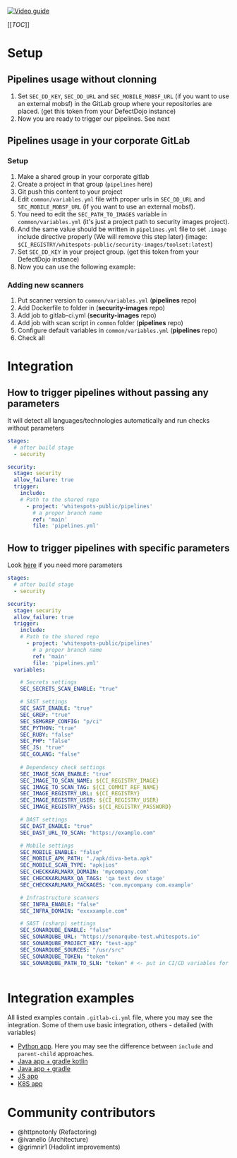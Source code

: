[![Video guide](https://img.youtube.com/vi/DLN1kNh_Ha0/0.jpg)](https://www.youtube.com/watch?v=DLN1kNh_Ha0 "Video guide")

[[_TOC_]]

# Setup

## Pipelines usage without clonning

1. Set `SEC_DD_KEY`, `SEC_DD_URL` and `SEC_MOBILE_MOBSF_URL` (if you want to use an external mobsf) in the GitLab group where your repositories are placed. 
(get this token from your DefectDojo instance)
2. Now you are ready to trigger our pipelines. See next

## Pipelines usage in your corporate GitLab

### Setup

1. Make a shared group in your corporate gitlab
2. Create a project in that group (`pipelines` here)
3. Git push this content to your project
4. Edit `common/variables.yml` file with proper urls in `SEC_DD_URL` and `SEC_MOBILE_MOBSF_URL` (if you want to use an external mobsf). 
5. You need to edit the `SEC_PATH_TO_IMAGES` variable in `common/variables.yml` (it's just a project path to security images project).
6. And the same value should be written in `pipelines.yml` file to set `.image` include directive properly (We will remove this step later)
(image: `$CI_REGISTRY/whitespots-public/security-images/toolset:latest`)
7. Set `SEC_DD_KEY` in your project group. (get this token from your DefectDojo instance)
8. Now you can use the following example:

### Adding new scanners

1. Put scanner version to `common/variables.yml` (**pipelines** repo)
2. Add Dockerfile to folder in (**security-images** repo)
3. Add job to gitlab-ci.yml (**security-images** repo)
4. Add job with scan script in `common` folder (**pipelines** repo)
5. Configure default variables in `common/variables.yml` (**pipelines** repo)
6. Check all

# Integration

## How to trigger pipelines without passing any parameters

It will detect all languages/technologies automatically and run checks without parameters

```yml
stages: 
  # after build stage
  - security

security:
  stage: security
  allow_failure: true
  trigger:
    include:
    # Path to the shared repo
      - project: 'whitespots-public/pipelines'
        # a proper branch name
        ref: 'main'
        file: 'pipelines.yml'
```

## How to trigger pipelines with specific parameters

Look [here](integration_templates/detailed_integration.yml) if you need more parameters

```yml
stages: 
  # after build stage
  - security

security:
  stage: security
  allow_failure: true
  trigger:
    include:
    # Path to the shared repo
      - project: 'whitespots-public/pipelines'
        # a proper branch name
        ref: 'main'
        file: 'pipelines.yml'
  variables:

    # Secrets settings
    SEC_SECRETS_SCAN_ENABLE: "true"

    # SAST settings
    SEC_SAST_ENABLE: "true"
    SEC_GREP: "true"
    SEC_SEMGREP_CONFIG: "p/ci"
    SEC_PYTHON: "true"
    SEC_RUBY: "false"
    SEC_PHP: "false"
    SEC_JS: "true"
    SEC_GOLANG: "false"
    
    # Dependency check settings
    SEC_IMAGE_SCAN_ENABLE: "true"
    SEC_IMAGE_TO_SCAN_NAME: ${CI_REGISTRY_IMAGE}
    SEC_IMAGE_TO_SCAN_TAG: ${CI_COMMIT_REF_NAME}
    SEC_IMAGE_REGISTRY_URL: ${CI_REGISTRY}
    SEC_IMAGE_REGISTRY_USER: ${CI_REGISTRY_USER}
    SEC_IMAGE_REGISTRY_PASS: ${CI_REGISTRY_PASSWORD}

    # DAST settings
    SEC_DAST_ENABLE: "true"
    SEC_DAST_URL_TO_SCAN: "https://example.com"

    # Mobile settings
    SEC_MOBILE_ENABLE: "false"
    SEC_MOBILE_APK_PATH: "./apk/diva-beta.apk"
    SEC_MOBILE_SCAN_TYPE: "apk|ios"
    SEC_CHECKKARLMARX_DOMAIN: 'mycompany.com'
    SEC_CHECKKARLMARX_QA_TAGS: 'qa test dev stage'
    SEC_CHECKKARLMARX_PACKAGES: 'com.mycompany com.example'

    # Infrastructure scanners
    SEC_INFRA_ENABLE: "false"
    SEC_INFRA_DOMAIN: "exxxxample.com"

    # SAST (csharp) settings
    SEC_SONARQUBE_ENABLE: "false"
    SEC_SONARQUBE_URL: "https://sonarqube-test.whitespots.io"
    SEC_SONARQUBE_PROJECT_KEY: "test-app"
    SEC_SONARQUBE_SOURCES: "/usr/src"
    SEC_SONARQUBE_TOKEN: "token"
    SEC_SONARQUBE_PATH_TO_SLN: "token" # <- put in CI/CD variables for security reasons
    

```

# Integration examples

All listed examples contain `.gitlab-ci.yml` file, where you may see the integration. Some of them use basic integration, others - detailed (with variables)

- [Python app](https://gitlab.com/whitespots-public/vulnerable-apps/vulnerable-python-app). Here you may see the difference between `include` and `parent-child` approaches.
- [Java app + gradle kotlin](https://gitlab.com/whitespots-public/vulnerable-apps/vulnerable-java-gradle-kotlin)
- [Java app + gradle](https://gitlab.com/whitespots-public/vulnerable-apps/vulnerable-java-gradle-app)
- [JS app](https://gitlab.com/whitespots-public/vulnerable-apps/vulnerable-js-app)
- [K8S app](https://gitlab.com/whitespots-public/vulnerable-apps/vulnerable-k8s-app)


# Community contributors

- @httpnotonly (Refactoring)
- @ivanello (Architecture)
- @grimnir1 (Hadolint improvements)
